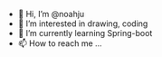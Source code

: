- 👋 Hi, I’m @noahju
- 👀 I’m interested in drawing, coding
- 🌱 I’m currently learning Spring-boot
- 📫 How to reach me ...

<!---
noahju/noahju is a ✨ special ✨ repository because its `README.md` (this file) appears on your GitHub profile.
You can click the Preview link to take a look at your changes.
--->
